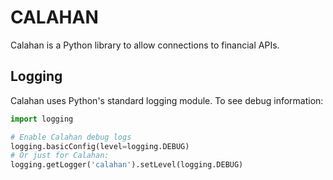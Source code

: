 # CALAHAN

Calahan is a Python library to allow connections to financial APIs.

## Logging

Calahan uses Python's standard logging module. To see debug information:

```python
import logging

# Enable Calahan debug logs
logging.basicConfig(level=logging.DEBUG)
# Or just for Calahan:
logging.getLogger('calahan').setLevel(logging.DEBUG)
```
